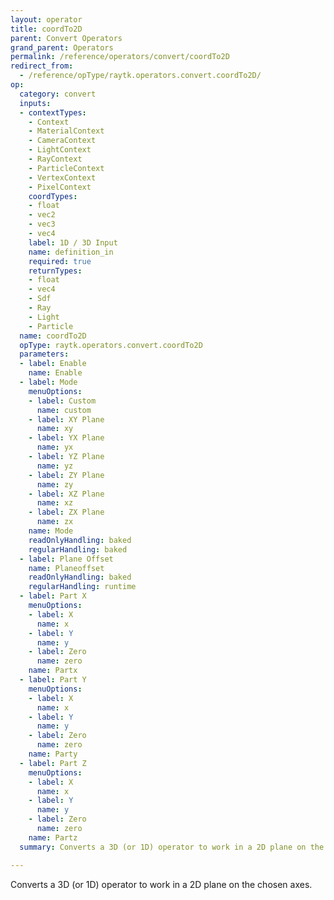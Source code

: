 ```yaml
---
layout: operator
title: coordTo2D
parent: Convert Operators
grand_parent: Operators
permalink: /reference/operators/convert/coordTo2D
redirect_from:
  - /reference/opType/raytk.operators.convert.coordTo2D/
op:
  category: convert
  inputs:
  - contextTypes:
    - Context
    - MaterialContext
    - CameraContext
    - LightContext
    - RayContext
    - ParticleContext
    - VertexContext
    - PixelContext
    coordTypes:
    - float
    - vec2
    - vec3
    - vec4
    label: 1D / 3D Input
    name: definition_in
    required: true
    returnTypes:
    - float
    - vec4
    - Sdf
    - Ray
    - Light
    - Particle
  name: coordTo2D
  opType: raytk.operators.convert.coordTo2D
  parameters:
  - label: Enable
    name: Enable
  - label: Mode
    menuOptions:
    - label: Custom
      name: custom
    - label: XY Plane
      name: xy
    - label: YX Plane
      name: yx
    - label: YZ Plane
      name: yz
    - label: ZY Plane
      name: zy
    - label: XZ Plane
      name: xz
    - label: ZX Plane
      name: zx
    name: Mode
    readOnlyHandling: baked
    regularHandling: baked
  - label: Plane Offset
    name: Planeoffset
    readOnlyHandling: baked
    regularHandling: runtime
  - label: Part X
    menuOptions:
    - label: X
      name: x
    - label: Y
      name: y
    - label: Zero
      name: zero
    name: Partx
  - label: Part Y
    menuOptions:
    - label: X
      name: x
    - label: Y
      name: y
    - label: Zero
      name: zero
    name: Party
  - label: Part Z
    menuOptions:
    - label: X
      name: x
    - label: Y
      name: y
    - label: Zero
      name: zero
    name: Partz
  summary: Converts a 3D (or 1D) operator to work in a 2D plane on the chosen axes.

---
```



Converts a 3D (or 1D) operator to work in a 2D plane on the chosen axes.